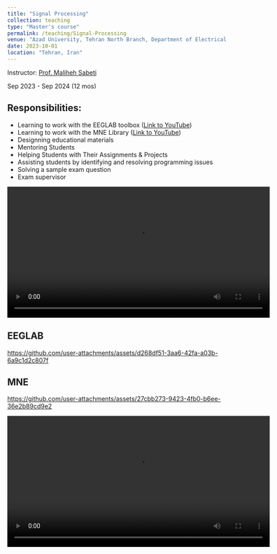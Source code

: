 ```yaml
---
title: "Signal Processing"
collection: teaching
type: "Master's course"
permalink: /teaching/Signal-Processing
venue: "Azad University, Tehran North Branch, Department of Electrical and Computer Science"
date: 2023-10-01
location: "Tehran, Iran"
---
```


Instructor: [Prof. Maliheh Sabeti](https://scholar.google.com/citations?user=Qn_ik_gAAAAJ&hl=en&oi=sra)

Sep 2023 - Sep 2024 (12 mos)

## Responsibilities:
- Learning to work with the EEGLAB toolbox ([Link to YouTube](https://youtu.be/-DQS0o_t5DI?si=awLn771bZ8ISBNGv))
- Learning to work with the MNE Library ([Link to YouTube](https://youtu.be/lEUmgSFQaAY?si=cleiGy5MDbQBQmla))
- Designning educational materials
- Mentoring Students
- Helping Students with Their Assignments & Projects
- Assisting students by identifying and resolving programming issues
- Solving a sample exam question
- Exam supervisor




<video width="600" controls>
  <source src="/_teaching/EEGLAB_Trailer.mp4" type="video/mp4">
  Your browser does not support the video tag.
</video>


## EEGLAB

https://github.com/user-attachments/assets/d268df51-3aa6-42fa-a03b-6a9c1d2c807f


## MNE

https://github.com/user-attachments/assets/27cbb273-9423-4fb0-b6ee-36e2b89cd9e2





<video width="600" controls>
  <source src="[https://github.com/Armin-Abdollahi/Armin-Abdollahi.github.io/edit/master](https://github.com/Armin-Abdollahi/Armin-Abdollahi.github.io/edit/master/_teaching/_teaching/MNE_Trailer.mp4" type="video/mp4">
  Your browser does not support the video tag.
</video>


